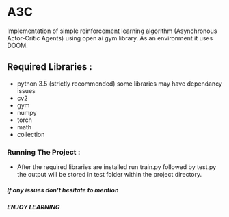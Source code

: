 # A3C

Implementation of simple reinforcement learning algorithm (Asynchronous Actor-Critic Agents) using open ai gym library.
As an environment it uses DOOM.


## Required Libraries :


* python 3.5 (strictly recommended) some libraries may have dependancy issues 
* cv2
* gym
* numpy
* torch
* math
* collection
  
 ### Running The Project :
 
 * After the required libraries are installed run train.py followed by test.py the output will be stored in test folder within the project directory.
      
 ##### If any issues don't hesitate to mention 
 
###### __ENJOY LEARNING__
  
